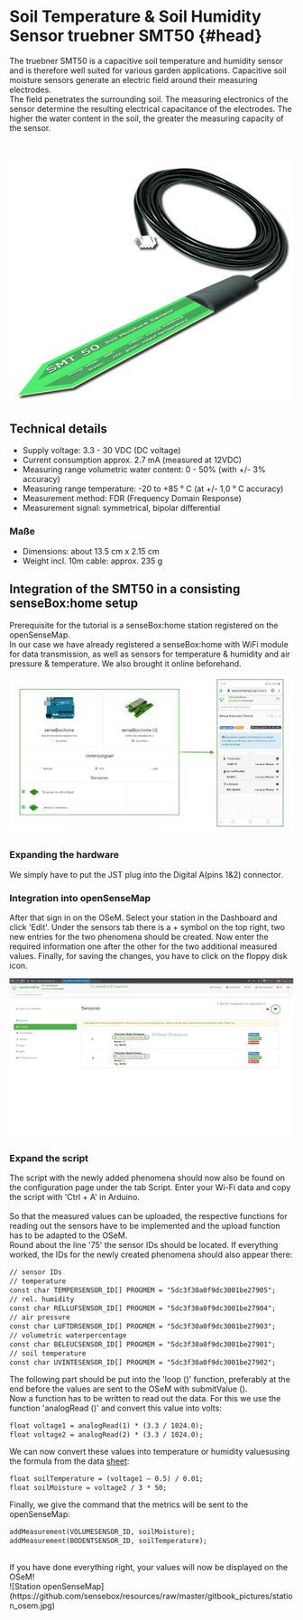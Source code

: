 # Soil Temperature & Soil Humidity Sensor truebner SMT50 {#head}

<div class="description">
	The truebner SMT50 is a capacitive soil temperature and humidity sensor and is therefore well suited for various garden applications.
    Capacitive soil moisture sensors generate an electric field around their measuring electrodes.<br>The field penetrates the surrounding soil. The measuring electronics of the sensor determine the resulting electrical capacitance of the electrodes. The higher the water content in the soil, the greater the measuring capacity of the sensor.
</div>
<div class="line">
    <br>
    <br>
</div>

![soil temperature & humidity](https://github.com/sensebox/resources/raw/master/gitbook_pictures/smt50_top.png)

## Technical details
- Supply voltage: 3.3 - 30 VDC (DC voltage)
- Current consumption approx. 2.7 mA (measured at 12VDC)
- Measuring range volumetric water content: 0 - 50% (with +/- 3% accuracy)
- Measuring range temperature: -20 to +85 ° C (at +/- 1,0 ° C accuracy)
- Measurement method: FDR (Frequency Domain Response)
- Measurement signal: symmetrical, bipolar differential

### Maße
- Dimensions: about 13.5 cm x 2.15 cm
- Weight incl. 10m cable: approx. 235 g

## Integration of the SMT50 in a consisting senseBox:home setup
Prerequisite for the tutorial is a senseBox:home station registered on the openSenseMap.<br>In our case we have already registered a senseBox:home with WiFi module for data transmission, as well as sensors for temperature & humidity and air pressure & temperature. We also brought it online beforehand.

![Our registered station on the openSenseMap](https://github.com/sensebox/resources/raw/master/gitbook_pictures/station_osem_home.jpg)

### Expanding the hardware
We simply have to put the JST plug into the Digital A(pins 1&2) connector.

### Integration into openSenseMap
After that sign in on the OSeM. Select your station in the Dashboard and click 'Edit'. Under the sensors tab there is a + symbol on the top right, two new entries for the two phenomena should be created. Now enter the required information one after the other for the two additional measured values. Finally, for saving the changes, you have to click on the floppy disk icon.

![sensor edit OSeM](https://github.com/sensebox/resources/raw/master/gitbook_pictures/sensoren_edit.jpg)

### Expand the script
The script with the newly added phenomena should now also be found on the configuration page under the tab Script. Enter your Wi-Fi data and copy the script with 'Ctrl + A' in Arduino.<br><br>So that the measured values ​​can be uploaded, the respective functions for reading out the sensors have to be implemented and the upload function has to be adapted to the OSeM.<br>Round about the line '75' the sensor IDs should be located. If everything worked, the IDs for the newly created phenomena should also appear there:
```arduino
// sensor IDs
// temperature
const char TEMPERSENSOR_ID[] PROGMEM = "5dc3f30a0f9dc3001be27905";
// rel. humidity
const char RELLUFSENSOR_ID[] PROGMEM = "5dc3f30a0f9dc3001be27904";
// air pressure
const char LUFTDRSENSOR_ID[] PROGMEM = "5dc3f30a0f9dc3001be27903";
// volumetric waterpercentage
const char BELEUCSENSOR_ID[] PROGMEM = "5dc3f30a0f9dc3001be27901";
// soil temperature
const char UVINTESENSOR_ID[] PROGMEM = "5dc3f30a0f9dc3001be27902";
```
The following part should be put into the 'loop ()' function, preferably at the end before the values ​​are sent to the OSeM with submitValue ().<br>Now a function has to be written to read out the data. For this we use the function 'analogRead ()' and convert this value into volts:
```arduino
float voltage1 = analogRead(1) * (3.3 / 1024.0);
float voltage2 = analogRead(2) * (3.3 / 1024.0);
```
We can now convert these values ​​into temperature or humidity values ​​using the formula from the data [sheet](http://www.truebner.de/sites/default/files/SMT50_Flyer_deutsch.pdf):
```arduino
float soilTemperature = (voltage1 – 0.5) / 0.01;
float soilMoisture = voltage2 / 3 * 50;
```
Finally, we give the command that the metrics will be sent to the openSenseMap:
```arduino
addMeasurement(VOLUMESENSOR_ID, soilMoisture);
addMeasurement(BODENTSENSOR_ID, soilTemperature);
```
<br>
If you have done everything right, your values ​​will now be displayed on the OSeM!<br>
![Station openSenseMap](https://github.com/sensebox/resources/raw/master/gitbook_pictures/station_osem.jpg)